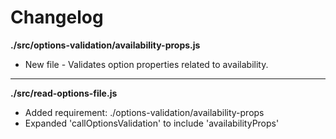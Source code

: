 # Changelog

**./src/options-validation/availability-props.js**
* New file - Validates option properties related to availability.

---

**./src/read-options-file.js**
* Added requirement: ./options-validation/availability-props
* Expanded 'callOptionsValidation' to include 'availabilityProps'
